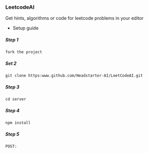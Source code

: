 ### LeetcodeAI

Get hints, algorithms or code for leetcode problems in your editor

- Setup guide


##### Step 1 
`fork the project`

##### Set 2
`git clone https:www.github.com/Headstarter-AI/LeetCodeAI.git`

##### Step 3
`cd server`

##### Step 4
`npm install`

##### Step 5
`POST: `